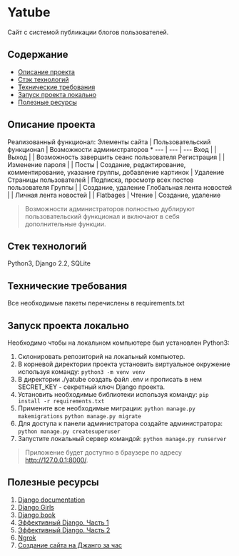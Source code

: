 # Yatube
Сайт с системой публикации блогов пользователей.

## Содержание
+ [Описание проекта](#description)
+ [Стэк технологий](#stack)
+ [Технические требования](#requirements)
+ [Запуск проекта локально](#lounch)
+ [Полезные ресурсы](#links)

## <a name='description'>Описание проекта</a>
Реализованный функционал:
Элементы сайта | Пользовательский функционал | Возможности администраторов *
--- | --- | ---
Вход | |
Выход | | Возможность завершить сеанс пользователя
Регистрация | |
Изменение пароля | |
Посты | Создание, редактирование, комментирование, указание группы, добавление картинок | Удаление
Страницы пользователей | Подписка, просмотр всех постов пользователя
Группы | | Создание, удаление
Глобальная лента новостей | |
Личная лента новостей | |
Flatbages | Чтение | Создание, удаление

> Возможности администраторов полностью дублируют пользовательский функционал и включают в себя дополнительные функции.

## <a name='stack'>Стек технологий</a>
Python3, Django 2.2, SQLite

## <a name='requirements'>Технические требования</a>
Все необходимые пакеты перечислены в requirements.txt

## <a name='lounch'>Запуск проекта локально</a>
Необходимо чтобы на локальном компьютере был установлен Python3:
1. Склонировать репозиторий на локальный компьютер.
2. В корневой директории проекта установить виртуальное окружение используя команду:
    ```python3 -m venv venv```
3. В директории ./yatube создать файл .env и прописать в нем SECRET_KEY - секретный ключ Django проекта.
4. Установить необходимые библиотеки используя команду:
    ```pip install -r requirements.txt```
5. Примените все необходимые миграции:
    ```python manage.py makemigrations```
    ```python manage.py migrate```
6. Для доступа к панели администратора создайте администратора:
    ```python manage.py createsuperuser```
7. Запустите локальный сервер командой:
    ```python manage.py runserver```

> Приложение будет доступно в браузере по адресу http://127.0.0.1:8000/.

## <a name='links'>Полезные ресурсы</a>
1. [Django documentation](https://docs.djangoproject.com/en/3.1/)
2. [Django Girls](https://tutorial.djangogirls.org/ru/)
3. [Django book](https://djbook.ru/rel3.0/genindex.html)
4. [Эффективный Django. Часть 1](https://habr.com/ru/post/240463/)
5. [Эффективный Django. Часть 2](https://habr.com/ru/post/242261/)
6. [Ngrok](https://dashboard.ngrok.com/get-started/setup)
7. [Создание сайта на Джанго за час](https://www.youtube.com/watch?v=6K83dgjkQNw)
